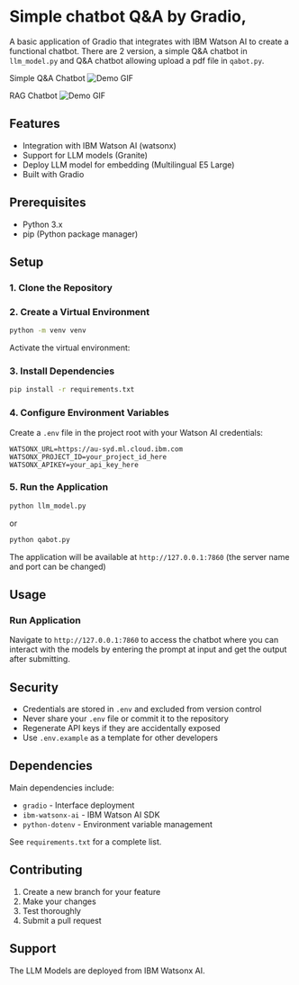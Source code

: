 # Simple chatbot Q&A by Gradio, 

A basic application of Gradio that integrates with IBM Watson AI to create a functional chatbot. There are 2 version, a simple Q&A chatbot in `llm_model.py` and Q&A chatbot allowing upload a pdf file in `qabot.py`.

Simple Q&A Chatbot
![Demo GIF](demo1.gif)

RAG Chatbot
![Demo GIF](demo2.gif)

## Features

- Integration with IBM Watson AI (watsonx)
- Support for LLM models (Granite)
- Deploy LLM model for embedding (Multilingual E5 Large)
- Built with Gradio

## Prerequisites

- Python 3.x
- pip (Python package manager)

## Setup

### 1. Clone the Repository

### 2. Create a Virtual Environment

```bash
python -m venv venv
```

Activate the virtual environment:

### 3. Install Dependencies

```bash
pip install -r requirements.txt
```

### 4. Configure Environment Variables

Create a `.env` file in the project root with your Watson AI credentials:

```
WATSONX_URL=https://au-syd.ml.cloud.ibm.com
WATSONX_PROJECT_ID=your_project_id_here
WATSONX_APIKEY=your_api_key_here
```

### 5. Run the Application

```bash
python llm_model.py
```
or

```bash
python qabot.py
```

The application will be available at `http://127.0.0.1:7860` (the server name and port can be changed)

## Usage

### Run Application

Navigate to `http://127.0.0.1:7860` to access the chatbot where you can interact with the models by entering the prompt at input and get the output after submitting.

## Security

- Credentials are stored in `.env` and excluded from version control
- Never share your `.env` file or commit it to the repository
- Regenerate API keys if they are accidentally exposed
- Use `.env.example` as a template for other developers

## Dependencies

Main dependencies include:
- `gradio` - Interface deployment
- `ibm-watsonx-ai` - IBM Watson AI SDK
- `python-dotenv` - Environment variable management

See `requirements.txt` for a complete list.

## Contributing

1. Create a new branch for your feature
2. Make your changes
3. Test thoroughly
4. Submit a pull request

## Support

The LLM Models are deployed from IBM Watsonx AI. 


